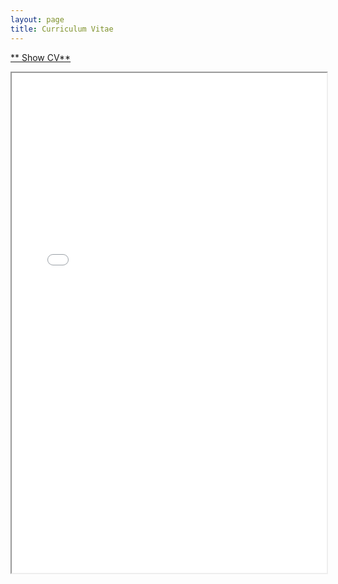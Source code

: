 ```yaml
---
layout: page
title: Curriculum Vitae
---
```


[** Show CV**](assets/CV.pdf)

<iframe src="assets/CV.pdf" width="100%" height="800px"></iframe>
